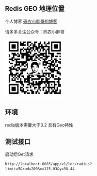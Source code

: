 ##  Redis GEO 地理位置

个人博客  [码农小胖哥的博客](https://www.felord.cn/)



请多多关注公众号：码农小胖哥    
 
 ![](./qr.jpg)
 
 
## 环境

redis版本需要大于3.2 具有Geo特性

## 测试接口

启动后Get请求
```
http://localhost:8085/app/v1/loc/radius?limit=5&rad=200&x=115.03&y=38.44
```

 